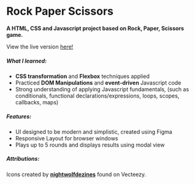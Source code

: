 # Rock Paper Scissors

**A HTML, CSS and Javascript project based on Rock, Paper, Scissors game.**

View the live version [here!](https://natasha-a.github.io/rock-paper-scissors/)

##### What I learned: #####
  - **CSS transformation** and **Flexbox** techniques applied 
  - Practiced **DOM Manipulations** and **event-driven** Javascript code 
  - Strong understanding of applying Javascript fundamentals, (such as conditionals, functional declarations/expressions, loops, scopes, callbacks, maps)

##### Features: #####
  - UI designed to be modern and simplistic, created using Figma
  - Responsive Layout for browser windows
  - Plays up to 5 rounds and displays results using modal view 

##### Attributions: #####
Icons created by [**nightwolfdezines**](https://www.vecteezy.com/free-vector/cartoon) found on Vecteezy.
